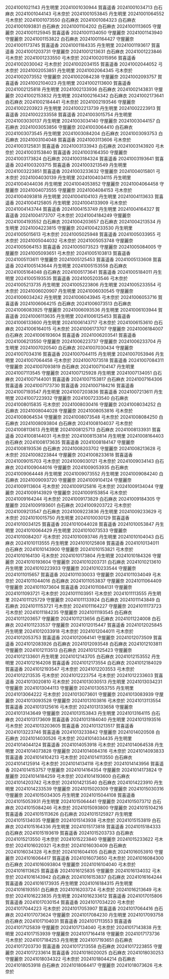 20241001021143 丹生明里
20241001030944 賀喜遥香
20241001034713 白石麻衣
20241001044143 弓木奈於
20241001053845 丹生明里
20241001064552 弓木奈於
20241001073550 白石麻衣
20241001084323 白石麻衣
20241001093831 白石麻衣
20241001104202 白石麻衣
20241001113605 守屋麗奈
20241001125945 賀喜遥香
20241001134050 守屋麗奈
20241001143940 守屋麗奈
20241001153822 白石麻衣
20241001164427 守屋麗奈
20241001173745 賀喜遥香
20241001184335 丹生明里
20241001193617 賀喜遥香
20241001203731 守屋麗奈
20241001213631 白石麻衣
20241001223846 弓木奈於
20241001233550 弓木奈於
20241002015956 賀喜遥香
20241002030042 弓木奈於
20241002034155 賀喜遥香
20241002044052 弓木奈於
20241002053851 丹生明里
20241002064345 弓木奈於
20241002073552 守屋麗奈
20241002084238 守屋麗奈
20241002093757 賀喜遥香
20241002104023 丹生明里
20241002113600 賀喜遥香
20241002125818 丹生明里
20241002133936 白石麻衣
20241002143831 守屋麗奈
20241002153832 丹生明里
20241002164342 白石麻衣
20241002173641 白石麻衣
20241002184441 弓木奈於
20241002193546 守屋麗奈
20241002203923 丹生明里
20241002213739 丹生明里
20241002223913 賀喜遥香
20241002233558 賀喜遥香
20241003015754 丹生明里
20241003030137 丹生明里
20241003034140 守屋麗奈
20241003044157 白石麻衣
20241003053856 守屋麗奈
20241003064410 白石麻衣
20241003073545 丹生明里
20241003084204 白石麻衣
20241003093753 白石麻衣
20241003104048 賀喜遥香
20241003113606 弓木奈於
20241003125831 賀喜遥香
20241003133943 白石麻衣
20241003143920 弓木奈於
20241003153840 賀喜遥香
20241003164350 守屋麗奈
20241003173824 白石麻衣
20241003184324 賀喜遥香
20241003193641 賀喜遥香
20241003203715 賀喜遥香
20241003213549 丹生明里
20241003223851 賀喜遥香
20241003233632 守屋麗奈
20241004015801 弓木奈於
20241004030139 丹生明里
20241004034115 丹生明里
20241004044036 丹生明里
20241004053852 守屋麗奈
20241004064458 守屋麗奈
20241004073555 守屋麗奈
20241004084153 弓木奈於
20241004093818 丹生明里
20241004104103 丹生明里
20241004113633 賀喜遥香
20241004125805 丹生明里
20241004133909 弓木奈於
20241004143744 賀喜遥香
20241004153749 丹生明里
20241004164327 賀喜遥香
20241004173707 弓木奈於
20241004184249 守屋麗奈
20241004193552 白石麻衣
20241004203657 白石麻衣
20241004213534 丹生明里
20241004223815 守屋麗奈
20241004233530 丹生明里
20241005015613 弓木奈於
20241005025948 賀喜遥香
20241005033955 弓木奈於
20241005044032 弓木奈於
20241005053748 守屋麗奈
20241005064153 賀喜遥香
20241005073523 守屋麗奈
20241005084005 守屋麗奈
20241005093651 弓木奈於
20241005103813 賀喜遥香
20241005113611 守屋麗奈
20241005125453 賀喜遥香
20241005133608 賀喜遥香
20241005143644 丹生明里
20241005153558 白石麻衣
20241005164048 白石麻衣
20241005173641 賀喜遥香
20241005184011 丹生明里
20241005193535 賀喜遥香
20241005203546 弓木奈於
20241005213735 丹生明里
20241005223806 丹生明里
20241005233554 弓木奈於
20241006020907 丹生明里
20241006030545 守屋麗奈
20241006034242 丹生明里
20241006043945 弓木奈於
20241006053716 賀喜遥香
20241006064215 白石麻衣
20241006073513 白石麻衣
20241006083925 守屋麗奈
20241006093536 丹生明里
20241006103944 賀喜遥香
20241006113635 丹生明里
20241006125453 賀喜遥香
20241006133600 丹生明里
20241006143717 弓木奈於
20241006153610 白石麻衣
20241006164015 弓木奈於
20241006173707 守屋麗奈
20241006184007 白石麻衣
20241006193604 賀喜遥香
20241006203541 賀喜遥香
20241006213550 守屋麗奈
20241006223737 守屋麗奈
20241006233704 丹生明里
20241007020540 白石麻衣
20241007030434 守屋麗奈
20241007034316 賀喜遥香
20241007044115 丹生明里
20241007053946 丹生明里
20241007064458 弓木奈於
20241007073518 賀喜遥香
20241007084311 守屋麗奈
20241007093819 白石麻衣
20241007104147 丹生明里
20241007113545 守屋麗奈
20241007125928 丹生明里
20241007134051 白石麻衣
20241007144001 賀喜遥香
20241007153817 白石麻衣
20241007164306 賀喜遥香
20241007173730 賀喜遥香
20241007184216 賀喜遥香
20241007193547 丹生明里
20241007203836 賀喜遥香
20241007213611 丹生明里
20241007223932 守屋麗奈
20241007233540 白石麻衣
20241008015835 弓木奈於
20241008030416 守屋麗奈
20241008034252 白石麻衣
20241008044028 守屋麗奈
20241008053816 弓木奈於
20241008064534 守屋麗奈
20241008073548 弓木奈於
20241008084250 白石麻衣
20241008093804 白石麻衣
20241008104037 弓木奈於
20241008113613 丹生明里
20241008125713 白石麻衣
20241008133931 賀喜遥香
20241008144031 弓木奈於
20241008153814 丹生明里
20241008164403 白石麻衣
20241008173635 賀喜遥香
20241008184147 守屋麗奈
20241008193536 白石麻衣
20241008203702 守屋麗奈
20241008213628 弓木奈於
20241008223844 守屋麗奈
20241008233618 賀喜遥香
20241009015703 弓木奈於
20241009030121 弓木奈於
20241009034143 白石麻衣
20241009044016 守屋麗奈
20241009053935 白石麻衣
20241009064448 丹生明里
20241009073552 丹生明里
20241009084240 白石麻衣
20241009093720 守屋麗奈
20241009104124 守屋麗奈
20241009113604 弓木奈於
20241009125816 弓木奈於
20241009134044 守屋麗奈
20241009143929 守屋麗奈
20241009153854 弓木奈於
20241009164244 弓木奈於
20241009173829 白石麻衣
20241009184305 守屋麗奈
20241009193601 白石麻衣
20241009203722 弓木奈於
20241009213547 白石麻衣
20241009223836 丹生明里
20241009233629 弓木奈於
20241010015750 丹生明里
20241010030129 賀喜遥香
20241010034125 賀喜遥香
20241010044028 賀喜遥香
20241010053847 丹生明里
20241010064429 丹生明里
20241010073533 守屋麗奈
20241010084207 弓木奈於
20241010093746 丹生明里
20241010104043 白石麻衣
20241010113555 丹生明里
20241010125808 賀喜遥香
20241010134011 白石麻衣
20241010143900 守屋麗奈
20241010153821 弓木奈於
20241010164130 弓木奈於
20241010173804 丹生明里
20241010184326 守屋麗奈
20241010193604 守屋麗奈
20241010203731 白石麻衣
20241010213610 丹生明里
20241010223933 守屋麗奈
20241010233544 守屋麗奈
20241011015657 賀喜遥香
20241011030033 守屋麗奈
20241011034049 弓木奈於
20241011044016 白石麻衣
20241011053837 守屋麗奈
20241011064409 守屋麗奈
20241011073604 賀喜遥香
20241011084131 守屋麗奈
20241011093721 弓木奈於
20241011103951 弓木奈於
20241011113555 丹生明里
20241011125729 守屋麗奈
20241011133924 白石麻衣
20241011143849 白石麻衣
20241011153721 弓木奈於
20241011164227 守屋麗奈
20241011173723 弓木奈於
20241011184235 守屋麗奈
20241011193545 白石麻衣
20241011203657 守屋麗奈
20241011213656 白石麻衣
20241011224008 白石麻衣
20241011233537 守屋麗奈
20241012015447 賀喜遥香
20241012025845 丹生明里
20241012033918 弓木奈於
20241012044011 弓木奈於
20241012053753 賀喜遥香
20241012064141 守屋麗奈
20241012073509 賀喜遥香
20241012083926 白石麻衣
20241012093548 白石麻衣
20241012103811 守屋麗奈
20241012113513 白石麻衣
20241012125423 守屋麗奈
20241012133601 丹生明里
20241012143705 白石麻衣
20241012153552 丹生明里
20241012164208 賀喜遥香
20241012173554 白石麻衣
20241012184029 賀喜遥香
20241012193547 弓木奈於
20241012203553 弓木奈於
20241012213535 弓木奈於
20241012223754 弓木奈於
20241012233603 賀喜遥香
20241013020810 弓木奈於
20241013030513 丹生明里
20241013034231 守屋麗奈
20241013044113 守屋麗奈
20241013053755 丹生明里
20241013064222 弓木奈於
20241013073601 守屋麗奈
20241013083939 守屋麗奈
20241013093528 守屋麗奈
20241013103816 弓木奈於
20241013113554 賀喜遥香
20241013125616 弓木奈於
20241013133658 守屋麗奈
20241013143649 守屋麗奈
20241013153843 丹生明里
20241013164115 白石麻衣
20241013173609 賀喜遥香
20241013184040 丹生明里
20241013193516 弓木奈於
20241013203605 賀喜遥香
20241013213517 賀喜遥香
20241013223746 賀喜遥香
20241013233842 守屋麗奈
20241014020508 白石麻衣
20241014030526 弓木奈於
20241014034435 丹生明里
20241014044124 賀喜遥香
20241014053918 弓木奈於
20241014064538 丹生明里
20241014073828 守屋麗奈
20241014084316 弓木奈於
20241014093833 賀喜遥香
20241014104213 弓木奈於
20241014113550 白石麻衣
20241014125914 弓木奈於
20241014134118 弓木奈於
20241014143956 賀喜遥香
20241014153757 守屋麗奈
20241014164354 守屋麗奈
20241014173824 守屋麗奈
20241014184259 弓木奈於
20241014193600 白石麻衣
20241014203742 弓木奈於
20241014213540 白石麻衣
20241014223910 丹生明里
20241014233539 守屋麗奈
20241015020309 守屋麗奈
20241015030316 守屋麗奈
20241015034305 丹生明里
20241015044108 賀喜遥香
20241015053931 丹生明里
20241015064441 守屋麗奈
20241015073712 白石麻衣
20241015084246 弓木奈於
20241015093800 守屋麗奈
20241015104216 賀喜遥香
20241015113626 白石麻衣
20241015125927 丹生明里
20241015134035 守屋麗奈
20241015143938 弓木奈於
20241015153819 白石麻衣
20241015164336 丹生明里
20241015173818 賀喜遥香
20241015184333 白石麻衣
20241015193619 賀喜遥香
20241015203733 白石麻衣
20241015213550 弓木奈於
20241015223840 守屋麗奈
20241015233622 弓木奈於
20241016020321 弓木奈於
20241016030409 白石麻衣
20241016034328 弓木奈於
20241016044105 白石麻衣
20241016053910 守屋麗奈
20241016064417 賀喜遥香
20241016073650 弓木奈於
20241016084300 白石麻衣
20241016093804 守屋麗奈
20241016104040 弓木奈於
20241016113625 賀喜遥香
20241016125835 守屋麗奈
20241016134032 弓木奈於
20241016143942 白石麻衣
20241016153837 白石麻衣
20241016164244 賀喜遥香
20241016173935 丹生明里
20241016184315 丹生明里
20241016193551 白石麻衣
20241016203724 弓木奈於
20241016213649 弓木奈於
20241016223835 丹生明里
20241016233612 賀喜遥香
20241017015806 賀喜遥香
20241017030154 賀喜遥香
20241017034220 弓木奈於
20241017044223 弓木奈於
20241017053907 賀喜遥香
20241017064416 白石麻衣
20241017073624 守屋麗奈
20241017084230 丹生明里
20241017093758 白石麻衣
20241017104031 賀喜遥香
20241017113553 賀喜遥香
20241017125839 守屋麗奈
20241017134040 弓木奈於
20241017143838 丹生明里
20241017153939 守屋麗奈
20241017164418 守屋麗奈
20241017173736 弓木奈於
20241017184253 丹生明里
20241017193651 白石麻衣
20241017203730 賀喜遥香
20241017213558 白石麻衣
20241017223855 守屋麗奈
20241017233614 賀喜遥香
20241018020025 白石麻衣
20241018030253 守屋麗奈
20241018034322 弓木奈於
20241018044214 白石麻衣
20241018053918 白石麻衣
20241018064417 守屋麗奈
20241018073626 弓木奈於
